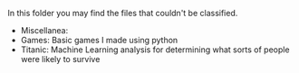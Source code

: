 In this folder you may find the files that couldn't be classified.

- Miscellanea:
- Games: Basic games I made using python
- Titanic: Machine Learning  analysis for determining what sorts of people were likely to survive
